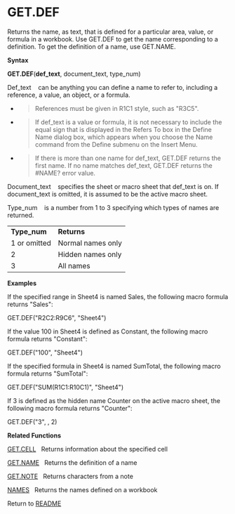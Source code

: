 # GET.DEF

Returns the name, as text, that is defined for a particular area, value,
or formula in a workbook. Use GET.DEF to get the name corresponding to a
definition. To get the definition of a name, use GET.NAME.

**Syntax**

**GET.DEF**(**def\_text**, document\_text, type\_num)

Def\_text&nbsp;&nbsp;&nbsp;&nbsp;can be anything you can define a name
to refer to, including a reference, a value, an object, or a formula.

  - > References must be given in R1C1 style, such as "R3C5".

  - > If def\_text is a value or formula, it is not necessary to include
    > the equal sign that is displayed in the Refers To box in the
    > Define Name dialog box, which appears when you choose the Name
    > command from the Define submenu on the Insert Menu.

  - > If there is more than one name for def\_text, GET.DEF returns the
    > first name. If no name matches def\_text, GET.DEF returns the
    > \#NAME? error value.

Document\_text&nbsp;&nbsp;&nbsp;&nbsp;specifies the sheet or macro sheet
that def\_text is on. If document\_text is omitted, it is assumed to be
the active macro sheet.

Type\_num&nbsp;&nbsp;&nbsp;&nbsp;is a number from 1 to 3 specifying
which types of names are returned.

|               |                   |
| ------------- | ----------------- |
| **Type\_num** | **Returns**       |
| 1 or omitted  | Normal names only |
| 2             | Hidden names only |
| 3             | All names         |

**Examples**

If the specified range in Sheet4 is named Sales, the following macro
formula returns "Sales":

GET.DEF("R2C2:R9C6", "Sheet4")

If the value 100 in Sheet4 is defined as Constant, the following macro
formula returns "Constant":

GET.DEF("100", "Sheet4")

If the specified formula in Sheet4 is named SumTotal, the following
macro formula returns "SumTotal":

GET.DEF("SUM(R1C1:R10C1)", "Sheet4")

If 3 is defined as the hidden name Counter on the active macro sheet,
the following macro formula returns "Counter":

GET.DEF("3", , 2)

**Related Functions**

[GET.CELL](GET.CELL.md)&nbsp;&nbsp;&nbsp;Returns information about the specified cell

[GET.NAME](GET.NAME.md)&nbsp;&nbsp;&nbsp;Returns the definition of a name

[GET.NOTE](GET.NOTE.md)&nbsp;&nbsp;&nbsp;Returns characters from a note

[NAMES](NAMES.md)&nbsp;&nbsp;&nbsp;Returns the names defined on a workbook



Return to [README](README.md#G)


